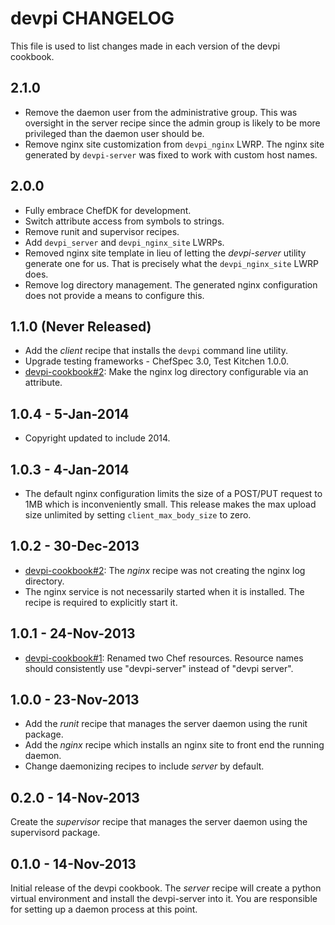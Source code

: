 # devpi CHANGELOG

This file is used to list changes made in each version of the devpi cookbook.

## 2.1.0
- Remove the daemon user from the administrative group.  This was oversight
  in the server recipe since the admin group is likely to be more privileged
  than the daemon user should be.
- Remove nginx site customization from `devpi_nginx` LWRP.
  The nginx site generated by `devpi-server` was fixed to work with custom
  host names.
## 2.0.0
- Fully embrace ChefDK for development.
- Switch attribute access from symbols to strings.
- Remove runit and supervisor recipes.
- Add `devpi_server` and `devpi_nginx_site` LWRPs.
- Removed nginx site template in lieu of letting the *devpi-server* utility
  generate one for us.  That is precisely what the `devpi_nginx_site` LWRP
  does.
- Remove log directory management.  The generated nginx configuration does
  not provide a means to configure this.

## 1.1.0 (Never Released)
- Add the *client* recipe that installs the `devpi` command line utility.
- Upgrade testing frameworks - ChefSpec 3.0, Test Kitchen 1.0.0.
- [devpi-cookbook#2](https://github.com/dave-shawley/devpi-cookbook/issues/2):
  Make the nginx log directory configurable via an attribute.

## 1.0.4 - 5-Jan-2014
- Copyright updated to include 2014.

## 1.0.3 - 4-Jan-2014
- The default nginx configuration limits the size of a POST/PUT request
  to 1MB which is inconveniently small.  This release makes the max upload
  size unlimited by setting `client_max_body_size` to zero.

## 1.0.2 - 30-Dec-2013
- [devpi-cookbook#2](https://github.com/dave-shawley/devpi-cookbook/issues/2):
  The *nginx* recipe was not creating the nginx log directory.
- The nginx service is not necessarily started when it is installed.  The
  recipe is required to explicitly start it.

## 1.0.1 - 24-Nov-2013
- [devpi-cookbook#1](https://github.com/dave-shawley/devpi-cookbook/pull/1):
  Renamed two Chef resources.  Resource names should consistently use
  "devpi-server" instead of "devpi server".

## 1.0.0 - 23-Nov-2013
- Add the *runit* recipe that manages the server daemon using the runit
  package.
- Add the *nginx* recipe which installs an nginx site to front end the running
  daemon.
- Change daemonizing recipes to include *server* by default.

## 0.2.0 - 14-Nov-2013
Create the *supervisor* recipe that manages the server daemon using the
supervisord package.

## 0.1.0 - 14-Nov-2013
Initial release of the devpi cookbook.  The *server* recipe will create
a python virtual environment and install the devpi-server into it.  You
are responsible for setting up a daemon process at this point.
